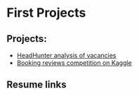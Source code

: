 # First Projects


 ## Projects:

* [HeadHunter analysis of vacancies](https://github.com/DSminer/First_Projects/tree/main/Analysis_of_vacancies_on_HH)
* [Booking reviews competition on Kaggle](https://github.com/DSminer/First_Projects/tree/main/Booking_reviews_competition)

## Resume links

